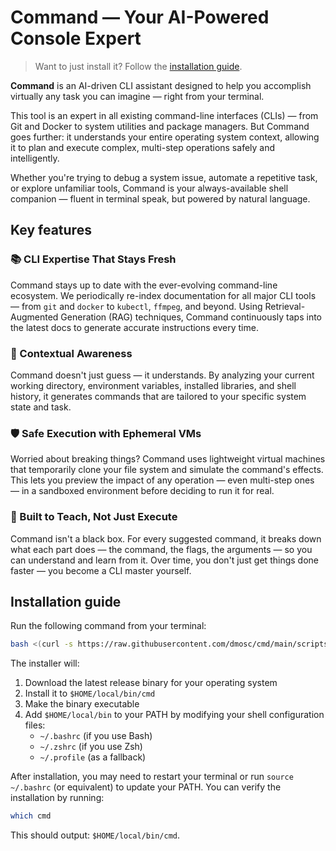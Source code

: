 # Command — Your AI-Powered Console Expert

> Want to just install it? Follow the [installation guide](#installation-guide).

**Command** is an AI-driven CLI assistant designed to help you accomplish virtually any task you can imagine — right from your terminal.

This tool is an expert in all existing command-line interfaces (CLIs) — from Git and Docker to system utilities and package managers. But Command goes further: it understands your entire operating system context, allowing it to plan and execute complex, multi-step operations safely and intelligently.

Whether you're trying to debug a system issue, automate a repetitive task, or explore unfamiliar tools, Command is your always-available shell companion — fluent in terminal speak, but powered by natural language.

## Key features

### 📚 CLI Expertise That Stays Fresh

Command stays up to date with the ever-evolving command-line ecosystem. We periodically re-index documentation for all major CLI tools — from `git` and `docker` to `kubectl`, `ffmpeg`, and beyond. Using Retrieval-Augmented Generation (RAG) techniques, Command continuously taps into the latest docs to generate accurate instructions every time.

### 🧠 Contextual Awareness

Command doesn't just guess — it understands. By analyzing your current working directory, environment variables, installed libraries, and shell history, it generates commands that are tailored to your specific system state and task.

### 🛡️ Safe Execution with Ephemeral VMs

Worried about breaking things? Command uses lightweight virtual machines that temporarily clone your file system and simulate the command's effects. This lets you preview the impact of any operation — even multi-step ones — in a sandboxed environment before deciding to run it for real.

### 📖 Built to Teach, Not Just Execute

Command isn't a black box. For every suggested command, it breaks down what each part does — the command, the flags, the arguments — so you can understand and learn from it. Over time, you don't just get things done faster — you become a CLI master yourself.

## Installation guide

Run the following command from your terminal:

```bash
bash <(curl -s https://raw.githubusercontent.com/dmosc/cmd/main/scripts/install.sh)
```

The installer will:
1. Download the latest release binary for your operating system
2. Install it to `$HOME/local/bin/cmd`
3. Make the binary executable
4. Add `$HOME/local/bin` to your PATH by modifying your shell configuration files:
   - `~/.bashrc` (if you use Bash)
   - `~/.zshrc` (if you use Zsh)
   - `~/.profile` (as a fallback)

After installation, you may need to restart your terminal or run `source ~/.bashrc` (or equivalent) to update your PATH. You can verify the installation by running:

```bash
which cmd
```

This should output: `$HOME/local/bin/cmd`.